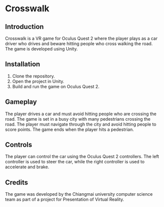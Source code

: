 # Crosswalk

## Introduction

Crosswalk is a VR game for Oculus Quest 2 where the player plays as a car driver who drives and beware hitting people who cross walking the road. The game is developed using Unity.

## Installation

1. Clone the repository.
2. Open the project in Unity.
3. Build and run the game on Oculus Quest 2.

## Gameplay

The player drives a car and must avoid hitting people who are crossing the road. The game is set in a busy city with many pedestrians crossing the road. The player must navigate through the city and avoid hitting people to score points. The game ends when the player hits a pedestrian.

## Controls

The player can control the car using the Oculus Quest 2 controllers. The left controller is used to steer the car, while the right controller is used to accelerate and brake.

## Credits

The game was developed by the Chiangmai university computer science team as part of a project for Presentation of Virtual Reality.

